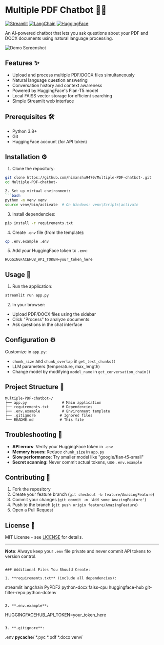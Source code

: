 # Multiple PDF Chatbot 🤖📄

[![Streamlit](https://img.shields.io/badge/Streamlit-FF4B4B?style=for-the-badge&logo=Streamlit&logoColor=white)](https://streamlit.io/)
[![LangChain](https://img.shields.io/badge/LangChain-00A67D?style=for-the-badge)](https://python.langchain.com/)
[![HuggingFace](https://img.shields.io/badge/HuggingFace-FFD21F?style=for-the-badge&logo=huggingface&logoColor=black)](https://huggingface.co/)

An AI-powered chatbot that lets you ask questions about your PDF and DOCX documents using natural language processing.

![Demo Screenshot](demo.png) <!-- Replace with your actual demo image -->

## Features ✨

- Upload and process multiple PDF/DOCX files simultaneously
- Natural language question answering
- Conversation history and context awareness
- Powered by HuggingFace's Flan-T5 model
- Local FAISS vector storage for efficient searching
- Simple Streamlit web interface

## Prerequisites 🛠️

- Python 3.8+
- Git
- HuggingFace account (for API token)

## Installation ⚙️

1. Clone the repository:
```bash
git clone https://github.com/himanshu9470/Multiple-PDF-chatbot-.git
cd Multiple-PDF-chatbot-

2. Set up virtual environment:
```bash
python -m venv venv
source venv/bin/activate  # On Windows: venv\Scripts\activate
```

3. Install dependencies:
```bash
pip install -r requirements.txt
```

4. Create `.env` file (from the template):
```bash
cp .env.example .env
```

5. Add your HuggingFace token to `.env`:
```env
HUGGINGFACEHUB_API_TOKEN=your_token_here
```

## Usage 🚀

1. Run the application:
```bash
streamlit run app.py
```

2. In your browser:
- Upload PDF/DOCX files using the sidebar
- Click "Process" to analyze documents
- Ask questions in the chat interface

## Configuration ⚙️

Customize in `app.py`:
- `chunk_size` and `chunk_overlap` in `get_text_chunks()`
- LLM parameters (temperature, max_length)
- Change model by modifying `model_name` in `get_conversation_chain()`

## Project Structure 📂

```
Multiple-PDF-chatbot-/
├── app.py                # Main application
├── requirements.txt      # Dependencies
├── .env.example          # Environment template
├── .gitignore           # Ignored files
└── README.md            # This file
```

## Troubleshooting 🐛

- **API errors**: Verify your HuggingFace token in `.env`
- **Memory issues**: Reduce `chunk_size` in `app.py`
- **Slow performance**: Try smaller model like "google/flan-t5-small"
- **Secret scanning**: Never commit actual tokens, use `.env.example`

## Contributing 🤝

1. Fork the repository
2. Create your feature branch (`git checkout -b feature/AmazingFeature`)
3. Commit your changes (`git commit -m 'Add some AmazingFeature'`)
4. Push to the branch (`git push origin feature/AmazingFeature`)
5. Open a Pull Request

## License 📜

MIT License - see [LICENSE](LICENSE) for details.

---

**Note**: Always keep your `.env` file private and never commit API tokens to version control.
```

### Additional Files You Should Create:

1. **requirements.txt** (include all dependencies):
```
streamlit
langchain
PyPDF2
python-docx
faiss-cpu
huggingface-hub
git-filter-repo
python-dotenv
```

2. **.env.example**:
```
HUGGINGFACEHUB_API_TOKEN=your_token_here
```

3. **.gitignore**:
```
.env
__pycache__/
*.pyc
*.pdf
*.docx
venv/
```